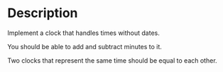 # Description

Implement a clock that handles times without dates.

You should be able to add and subtract minutes to it.

Two clocks that represent the same time should be equal to each other.
